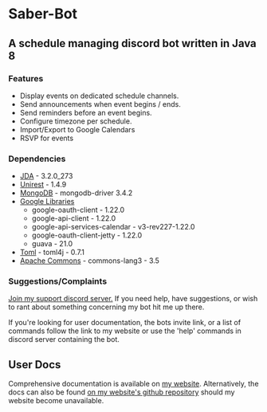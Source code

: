 
# Saber-Bot

## A schedule managing discord bot written in Java 8

### Features
+ Display events on dedicated schedule channels.
+ Send announcements when event begins / ends.
+ Send reminders before an event begins.
+ Configure timezone per schedule.
+ Import/Export to Google Calendars
+ RSVP for events

### Dependencies

+ [JDA](https://github.com/DV8FromTheWorld/JDA) - 3.2.0_273
+ [Unirest](https://github.com/Mashape/unirest-java) - 1.4.9
+ [MongoDB](http://mongodb.github.io/mongo-java-driver/3.4/) - mongodb-driver 3.4.2
+ [Google Libraries]()
   + google-oauth-client - 1.22.0
   + google-api-client - 1.22.0
   + google-api-services-calendar - v3-rev227-1.22.0
   + google-oauth-client-jetty - 1.22.0
   + guava - 21.0
+ [Toml]() - toml4j - 0.7.1
+ [Apache Commons]() - commons-lang3 - 3.5

### Suggestions/Complaints

[Join my support discord server.](https://discord.gg/ZQZnXsC) If you need help, have suggestions, or wish to rant about something concerning my bot hit me up there.

If you're looking for user documentation, the bots invite link, or a list of commands follow the link to my website or use the 'help' commands in discord server containing the bot.

## User Docs

Comprehensive documentation is available on [my website](https://nmathe.ws/bots/saber).  Alternatively, the docs can also be found [on my website's github repository](https://github.com/notem/nmathe.ws-content/blob/master/bots/saber/index.md) should my website become unavailable.
